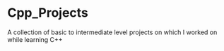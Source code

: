 # Cpp_Projects
A collection of basic to intermediate level projects on which I worked on while learning C++
